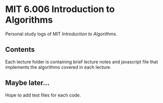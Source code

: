 # MIT 6.006 Introduction to Algorithms

Personal study logs of MIT *Introduction to Algorithms*.

## Contents
Each lecture folder is containing brief lecture notes and javascript file that implements the algorithms covered in each lecture.

## Maybe later...
Hope to add test files for each code.